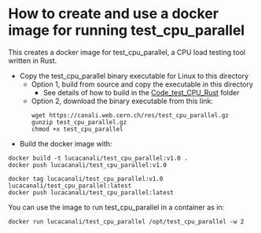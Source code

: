 # How to create and use a docker image for running test_cpu_parallel

This creates a docker image for test_cpu_parallel, a CPU load testing tool written in Rust.  

- Copy the test_cpu_parallel binary executable for Linux to this directory
  - Option 1, build from source and copy the executable in this directory
    - See details of how to build in the [Code_test_CPU_Rust](../Code_test_CPU_Rust) folder
  - Option 2, download the binary executable from this link:
    ```
    wget https://canali.web.cern.ch/res/test_cpu_parallel.gz
    gunzip test_cpu_parallel.gz
    chmod +x test_cpu_parallel
    ```
- Build the docker image with:
```
docker build -t lucacanali/test_cpu_parallel:v1.0 .
docker push lucacanali/test_cpu_parallel:v1.0

docker tag lucacanali/test_cpu_parallel:v1.0 lucacanali/test_cpu_parallel:latest
docker push lucacanali/test_cpu_parallel:latest
```

You can use the image to run test_cpu_parallel in a container as in:
```
docker run lucacanali/test_cpu_parallel /opt/test_cpu_parallel -w 2
```


